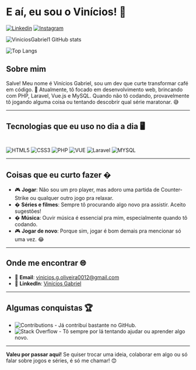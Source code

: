 # E aí, eu sou o Vinícios! 👋

[![Linkedin](https://img.shields.io/badge/LinkedIn-0077B5?style=for-the-badge&logo=linkedin&logoColor=white)](https://www.linkedin.com/in/vin%C3%ADciosgabriel-dev12/)
[![Instagram](https://img.shields.io/badge/Instagram-E4405F?style=for-the-badge&logo=instagram&logoColor=white)](https://www.instagram.com/vinicios_com_o_/)

![ViniciosGabriel1 GitHub stats](https://github-readme-stats.vercel.app/api?username=ViniciosGabriel1&show_icons=true&theme=tokyonight)

![Top Langs](https://github-readme-stats.vercel.app/api/top-langs/?username=ViniciosGabriel1&layout=compact)

## Sobre mim

Salve! Meu nome é Vinícios Gabriel, sou um dev que curte transformar café em código. 🚀 Atualmente, tô focado em desenvolvimento web, brincando com PHP, Laravel, Vue.js e MySQL. Quando não tô codando, provavelmente tô jogando alguma coisa ou tentando descobrir qual série maratonar. 😅

---

## Tecnologias que eu uso no dia a dia 🖥️

<div style = "display: inline_block"><br/>
  <img align = "center" alt = "HTML5"   src = "https://img.shields.io/badge/HTML5-E34F26?style=for-the-badge&logo=html5&logoColor=white"/>
  <img align = "center" alt = "CSS3"   src = "https://img.shields.io/badge/CSS3-1572B6?style=for-the-badge&logo=css3&logoColor=white"/>
  <img align = "center" alt = "PHP"   src = "https://img.shields.io/badge/PHP-777BB4?style=for-the-badge&logo=php&logoColor=white"/>
  <img align="center" alt="VUE" src = "https://img.shields.io/badge/Vue.js-3-green?style=for-the-badge&logo=vue.js&logoColor=white"/>
  <img align="center" alt="Laravel" src = "https://img.shields.io/badge/Laravel-9.x-red?style=for-the-badge&logo=laravel&logoColor=white"/>
  <img align = "center" alt = "MYSQL"   src = "https://img.shields.io/badge/MySQL-005C84?style=for-the-badge&logo=mysql&logoColor=white"/></br>
</div>

---

## Coisas que eu curto fazer �

- 🎮 **Jogar**: Não sou um pro player, mas adoro uma partida de Counter-Strike ou qualquer outro jogo pra relaxar.
- � **Séries e filmes**: Sempre tô procurando algo novo pra assistir. Aceito sugestões!
- � **Música**: Ouvir música é essencial pra mim, especialmente quando tô codando.
- 🎮 **Jogar de novo**: Porque sim, jogar é bom demais pra mencionar só uma vez. 😂

---

## Onde me encontrar 🌐

- 📧 **Email**: vinicios.g.oliveira0012@gmail.com
- 💼 **LinkedIn**: [Vinícios Gabriel](https://www.linkedin.com/in/vini-dev12/)

---

## Algumas conquistas 🏆

- ![Contributions](https://img.shields.io/badge/Contributions-100+-brightgreen) - Já contribuí bastante no GitHub.
- ![Stack Overflow](https://img.shields.io/badge/Stack_Overflow-Reputation-000?style=for-the-badge&logo=stack-overflow&logoColor=orange) - Tô sempre por lá tentando ajudar ou aprender algo novo.

---

**Valeu por passar aqui!** Se quiser trocar uma ideia, colaborar em algo ou só falar sobre jogos e séries, é só me chamar! 😊
